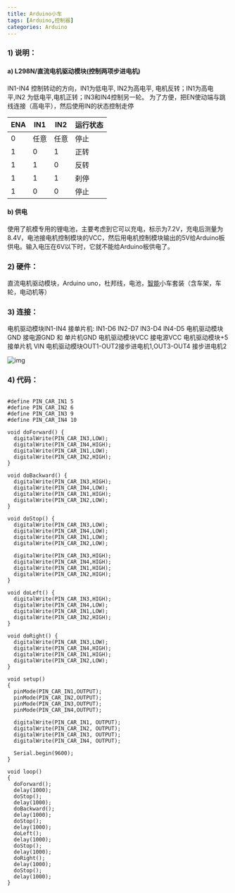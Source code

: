 ```yaml
---
title: Arduino小车
tags: [Arduino,控制器]
categories: Arduino
---
```


### 1)       说明：

#### a)        L298N/直流电机驱动模块(控制两项步进电机)

IN1-IN4 控制转动的方向，IN1为低电平, IN2为高电平, 电机反转；IN1为高电平,IN2 为低电平,电机正转；IN3和IN4控制另一轮。
为了方便，把EN使动端与跳线连接（高电平），然后使用IN的状态控制走停

| ENA  | IN1  | IN2  | 运行状态 |
| ---- | ---- | ---- | ---- |
| 0    | 任意   | 任意   | 停止   |
| 1    | 0    | 1    | 正转   |
| 1    | 1    | 0    | 反转   |
| 1    | 1    | 1    | 刹停   |
| 1    | 0    | 0    | 停止   |

#### b)       供电

使用了航模专用的锂电池，主要考虑到它可以充电，标示为7.2V，充电后测量为8.4V，电池接电机控制模块的VCC，然后用电机控制模块输出的5V给Arduino板供电。输入电压在6V以下时，它就不能给Arduino板供电了。

### 2)       硬件：

直流电机驱动模块，Arduino uno，杜邦线，电池，[智能](http://lib.csdn.net/base/aiplanning)小车套装（含车架，车轮，电动机等）

### 3)       连接：

电机驱动模块IN1-IN4 接单片机: IN1-D6 IN2-D7 IN3-D4 IN4-D5
电机驱动模块GND 接电源GND 和 单片机GND
电机驱动模块VCC 接电源VCC
电机驱动模块+5 接单片机 VIN
电机驱动模块OUT1-OUT2接步进电机1,OUT3-OUT4 接步进电机2

![img](http://img.blog.csdn.net/20170220140159911?watermark/2/text/aHR0cDovL2Jsb2cuY3Nkbi5uZXQveGlleWFuMDgxMQ==/font/5a6L5L2T/fontsize/400/fill/I0JBQkFCMA==/dissolve/70/gravity/Center)

### 4)       代码：

```

#define PIN_CAR_IN1 5
#define PIN_CAR_IN2 6
#define PIN_CAR_IN3 9
#define PIN_CAR_IN4 10

void doForward() {
  digitalWrite(PIN_CAR_IN3,LOW);
  digitalWrite(PIN_CAR_IN4,HIGH);
  digitalWrite(PIN_CAR_IN1,LOW);
  digitalWrite(PIN_CAR_IN2,HIGH);
}

void doBackward() {
  digitalWrite(PIN_CAR_IN3,HIGH);
  digitalWrite(PIN_CAR_IN4,LOW);
  digitalWrite(PIN_CAR_IN1,HIGH);
  digitalWrite(PIN_CAR_IN2,LOW);
}

void doStop() {
  digitalWrite(PIN_CAR_IN3,LOW);
  digitalWrite(PIN_CAR_IN4,LOW);
  digitalWrite(PIN_CAR_IN1,LOW);
  digitalWrite(PIN_CAR_IN2,LOW);

  digitalWrite(PIN_CAR_IN3,HIGH);
  digitalWrite(PIN_CAR_IN4,HIGH);
  digitalWrite(PIN_CAR_IN1,HIGH);
  digitalWrite(PIN_CAR_IN2,HIGH);
}

void doLeft() {
  digitalWrite(PIN_CAR_IN3,HIGH);
  digitalWrite(PIN_CAR_IN4,LOW);
  digitalWrite(PIN_CAR_IN1,LOW);
  digitalWrite(PIN_CAR_IN2,HIGH);   
}

void doRight() {
  digitalWrite(PIN_CAR_IN3,LOW);
  digitalWrite(PIN_CAR_IN4,HIGH);
  digitalWrite(PIN_CAR_IN1,HIGH);
  digitalWrite(PIN_CAR_IN2,LOW);
}

void setup()
{
  pinMode(PIN_CAR_IN1,OUTPUT);
  pinMode(PIN_CAR_IN2,OUTPUT);
  pinMode(PIN_CAR_IN3,OUTPUT);
  pinMode(PIN_CAR_IN4,OUTPUT);

  digitalWrite(PIN_CAR_IN1, OUTPUT);
  digitalWrite(PIN_CAR_IN2, OUTPUT);
  digitalWrite(PIN_CAR_IN3, OUTPUT);
  digitalWrite(PIN_CAR_IN4, OUTPUT);

  Serial.begin(9600);
}

void loop()
{
  doForward();
  delay(1000);  
  doStop();
  delay(1000);
  doBackward();
  delay(1000);
  doStop();
  delay(1000);  
  doLeft();
  delay(1000);  
  doStop();
  delay(1000);
  doRight();
  delay(1000);
  doStop();
  delay(1000); 
}


```


